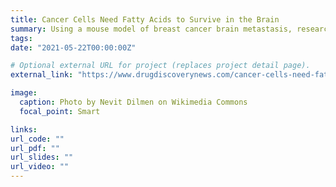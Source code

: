 ```yaml
---
title: Cancer Cells Need Fatty Acids to Survive in the Brain
summary: Using a mouse model of breast cancer brain metastasis, researchers showed that tumor cells require fatty acid synthesis to grow, which offers a potential therapeutic target.
tags:
date: "2021-05-22T00:00:00Z"

# Optional external URL for project (replaces project detail page).
external_link: "https://www.drugdiscoverynews.com/cancer-cells-need-fatty-acids-to-survive-in-the-brain-15174"

image:
  caption: Photo by Nevit Dilmen on Wikimedia Commons
  focal_point: Smart

links:
url_code: ""
url_pdf: ""
url_slides: ""
url_video: ""
---
```

